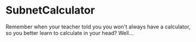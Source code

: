 # SubnetCalculator
Remember when your teacher told you you won't always have a calculator, so you better learn to calculate in your head? Well...
